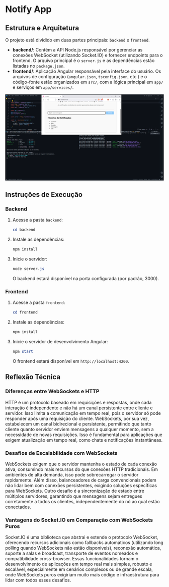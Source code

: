 # Notify App

## Estrutura e Arquitetura

O projeto está dividido em duas partes principais: `backend` e `frontend`.

- **backend/**: Contém a API Node.js responsável por gerenciar as conexões WebSocket (utilizando Socket.IO) e fornecer endpoints para o frontend. O arquivo principal é o `server.js` e as dependências estão listadas no `package.json`.
- **frontend/**: Aplicação Angular responsável pela interface do usuário. Os arquivos de configuração (`angular.json`, `tsconfig.json`, etc.) e o código-fonte estão organizados em `src/`, com a lógica principal em `app/` e serviços em `app/services/`.

![alt text](image.png)

## Instruções de Execução

### Backend

1. Acesse a pasta `backend`:

   ```powershell
   cd backend
   ```

2. Instale as dependências:

   ```powershell
   npm install
   ```

3. Inicie o servidor:

   ```powershell
   node server.js
   ```

   O backend estará disponível na porta configurada (por padrão, 3000).

### Frontend

1. Acesse a pasta `frontend`:

   ```powershell
   cd frontend
   ```

2. Instale as dependências:

   ```powershell
   npm install
   ```

3. Inicie o servidor de desenvolvimento Angular:

   ```powershell
   npm start
   ```

   O frontend estará disponível em `http://localhost:4200`.

## Reflexão Técnica

### Diferenças entre WebSockets e HTTP

HTTP é um protocolo baseado em requisições e respostas, onde cada interação é independente e não há um canal persistente entre cliente e servidor. Isso limita a comunicação em tempo real, pois o servidor só pode responder após uma requisição do cliente. WebSockets, por sua vez, estabelecem um canal bidirecional e persistente, permitindo que tanto cliente quanto servidor enviem mensagens a qualquer momento, sem a necessidade de novas requisições. Isso é fundamental para aplicações que exigem atualização em tempo real, como chats e notificações instantâneas.

### Desafios de Escalabilidade com WebSockets

WebSockets exigem que o servidor mantenha o estado de cada conexão ativa, consumindo mais recursos do que conexões HTTP tradicionais. Em ambientes de alta demanda, isso pode sobrecarregar o servidor rapidamente. Além disso, balanceadores de carga convencionais podem não lidar bem com conexões persistentes, exigindo soluções específicas para WebSockets. Outro desafio é a sincronização de estado entre múltiplos servidores, garantindo que mensagens sejam entregues corretamente a todos os clientes, independentemente do nó ao qual estão conectados.

### Vantagens do Socket.IO em Comparação com WebSockets Puros

Socket.IO é uma biblioteca que abstrai e estende o protocolo WebSocket, oferecendo recursos adicionais como fallbacks automáticos (utilizando long polling quando WebSockets não estão disponíveis), reconexão automática, suporte a salas e broadcast, transporte de eventos nomeados e compatibilidade cross-browser. Essas funcionalidades tornam o desenvolvimento de aplicações em tempo real mais simples, robusto e escalável, especialmente em cenários complexos ou de grande escala, onde WebSockets puros exigiriam muito mais código e infraestrutura para lidar com todos esses desafios.
